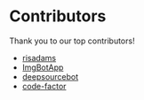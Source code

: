 # Contributors

Thank you to our top contributors!

 - [risadams](https://api.github.com/users/risadams)
 - [ImgBotApp](https://api.github.com/users/ImgBotApp)
 - [deepsourcebot](https://api.github.com/users/deepsourcebot)
 - [code-factor](https://api.github.com/users/code-factor)
